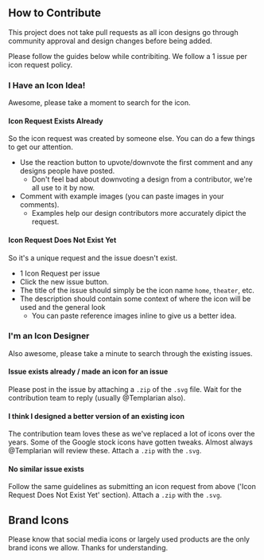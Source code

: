 ## How to Contribute

This project does not take pull requests as all icon designs go through community approval and design changes before being added.

Please follow the guides below while contribiting. We follow a 1 issue per icon request policy.

### I Have an Icon Idea!

Awesome, please take a moment to search for the icon.

#### Icon Request Exists Already

So the icon request was created by someone else. You can do a few things to get our attention.

- Use the reaction button to upvote/downvote the first comment and any designs people have posted.
  - Don't feel bad about downvoting a design from a contributor, we're all use to it by now.
- Comment with example images (you can paste images in your comments).
  - Examples help our design contributors more accurately dipict the request.

#### Icon Request Does Not Exist Yet

So it's a unique request and the issue doesn't exist.

- 1 Icon Request per issue
- Click the new issue button.
- The title of the issue should simply be the icon name `home`, `theater`, etc.
- The description should contain some context of where the icon will be used and the general look
  - You can paste reference images inline to give us a better idea.

### I'm an Icon Designer

Also awesome, please take a minute to search through the existing issues.

#### Issue exists already / made an icon for an issue

Please post in the issue by attaching a `.zip` of the `.svg` file. Wait for the contribution team to reply (usually @Templarian also).

#### I think I designed a better version of an existing icon

The contribution team loves these as we've replaced a lot of icons over the years. Some of the Google stock icons have gotten tweaks. Almost always @Templarian will review these. Attach a `.zip` with the `.svg`.

#### No similar issue exists

Follow the same guidelines as submitting an icon request from above ('Icon Request Does Not Exist Yet' section). Attach a `.zip` with the `.svg`.

## Brand Icons

Please know that social media icons or largely used products are the only brand icons we allow. Thanks for understanding.
